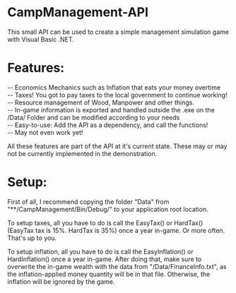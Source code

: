 # CampManagement-API <br />
This small API can be used to create a simple management simulation game with Visual Basic .NET. <br />

# Features: <br />
-- Economics Mechanics such as Inflation that eats your money overtime <br />
-- Taxes! You got to pay taxes to the local government to continue working! <br />
-- Resource management of Wood, Manpower and other things. <br />
-- In-game information is exported and handled outside the .exe on the /Data/ Folder and can be modified according to your needs <br />
-- Easy-to-use: Add the API as a dependency, and call the functions! <br />
-- May not even work yet! <br />

All these features are part of the API at it's current state. These may or may not be currently implemented in the demonstration.

# Setup: <br />
First of all,  I recommend copying the folder "Data" from "**/CampManagement/Bin/Debug/" to your application root location.<br />

To setup taxes, all you have to do is call the EasyTax() or HardTax() (EasyTax tax is 15%. HardTax is 35%) once a year in-game. Or more often. That's up to you. <br />

To setup inflation, all you have to do is call the EasyInflation() or HardInflation() once a year in-game. After doing that, make sure to overwrite the in-game wealth with the data from "/Data/FinanceInfo.txt", as the inflation-applied money quantity will be in that file. Otherwise, the inflation will be ignored by the game. <br />
